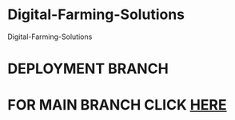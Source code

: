 # Digital-Farming-Solutions
 Digital-Farming-Solutions

# DEPLOYMENT BRANCH <br>
# FOR MAIN BRANCH CLICK [HERE](https://github.com/nikhar-25/Digital-Farming-Solutions)
